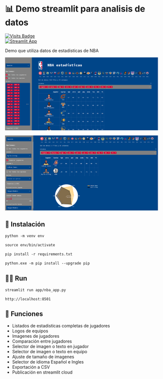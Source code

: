 # :bar_chart: Demo streamlit para analisis de datos

[![Visits Badge](https://badges.pufler.dev/visits/ezeparziale/hello-streamlit?style=flat-square)]()  
[![Streamlit App](https://static.streamlit.io/badges/streamlit_badge_black_white.svg)](https://share.streamlit.io/ezeparziale/hello-streamlit/app/nba_app.py)

Demo que utiliza datos de estadisticas de NBA

![image](app/img/app.png)

![image](app/img/app_2.png)

## :floppy_disk: Instalación

```shell
python -m venv env
```

```shell
source env/bin/activate
```

```shell
pip install -r requirements.txt
```

```shell
python.exe -m pip install --upgrade pip
```

## :running_man: Run

```shell
streamlit run app/nba_app.py
```

```http
http://localhost:8501
```

## :basketball: Funciones

- Listados de estadisticas completas de jugadores
- Logos de equipos
- Imagenes de jugadores
- Comparación entre jugadores
- Selector de imagen o texto en jugador
- Selector de imagen o texto en equipo
- Ajuste de tamaño de imagenes
- Selector de idioma Español e Ingles
- Exportación a CSV
- Publicación en streamlit cloud
